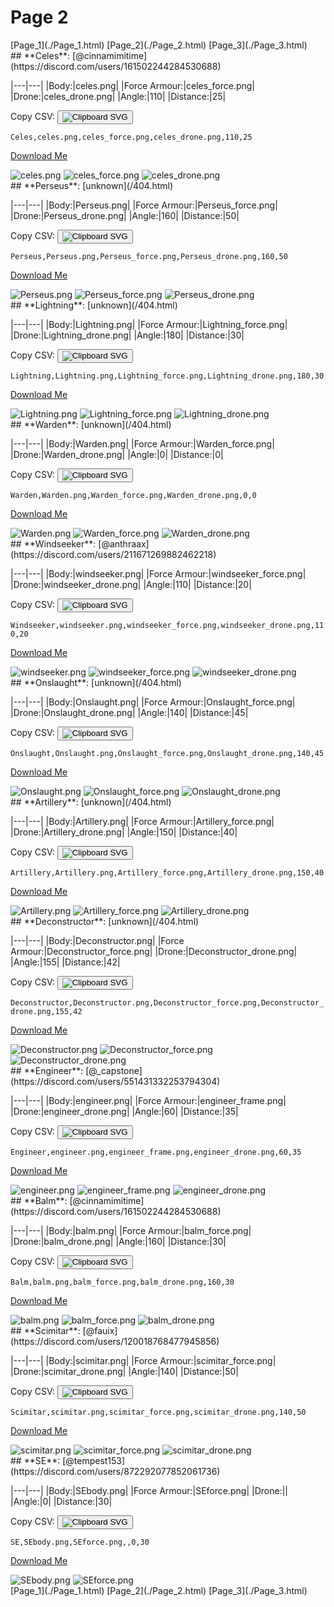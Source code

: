 # Page 2

<section class="nav">
[Page_1](./Page_1.html)
[Page_2](./Page_2.html)
[Page_3](./Page_3.html)
</section>
<section class='skins'>
<section class='skin'>
## **Celes**:
[@cinnamimitime](https://discord.com/users/161502244284530688)


|---|---|
|Body:|celes.png|
|Force Armour:|celes_force.png|
|Drone:|celes_drone.png|
|Angle:|110|
|Distance:|25|

Copy CSV: <button class='copier' csv='Celes,celes.png,celes_force.png,celes_drone.png,110,25'><img src='/static/svg/copy.svg' alt='Clipboard SVG'></img></button>

<code class='csv'>Celes,celes.png,celes_force.png,celes_drone.png,110,25</code>

[Download Me](https://raw.githubusercontent.com/areon546/nova-skins/refs/heads/main/media/assets/zips/Celes.zip)

<section class='media'>
<img src='https://raw.githubusercontent.com/areon546/nova-skins/refs/heads/main/media/custom_skins/celes.png' alt='celes.png' class='body'></img>
<img src='https://raw.githubusercontent.com/areon546/nova-skins/refs/heads/main/media/custom_skins/celes_force.png' alt='celes_force.png' class='force'></img>
<img src='https://raw.githubusercontent.com/areon546/nova-skins/refs/heads/main/media/custom_skins/celes_drone.png' alt='celes_drone.png' class='drone'></img>

</section>
</section>
<section class='skin'>
## **Perseus**:
[unknown](/404.html)


|---|---|
|Body:|Perseus.png|
|Force Armour:|Perseus_force.png|
|Drone:|Perseus_drone.png|
|Angle:|160|
|Distance:|50|

Copy CSV: <button class='copier' csv='Perseus,Perseus.png,Perseus_force.png,Perseus_drone.png,160,50'><img src='/static/svg/copy.svg' alt='Clipboard SVG'></img></button>

<code class='csv'>Perseus,Perseus.png,Perseus_force.png,Perseus_drone.png,160,50</code>

[Download Me](https://raw.githubusercontent.com/areon546/nova-skins/refs/heads/main/media/assets/zips/Perseus.zip)

<section class='media'>
<img src='https://raw.githubusercontent.com/areon546/nova-skins/refs/heads/main/media/custom_skins/Perseus.png' alt='Perseus.png' class='body'></img>
<img src='https://raw.githubusercontent.com/areon546/nova-skins/refs/heads/main/media/custom_skins/Perseus_force.png' alt='Perseus_force.png' class='force'></img>
<img src='https://raw.githubusercontent.com/areon546/nova-skins/refs/heads/main/media/custom_skins/Perseus_drone.png' alt='Perseus_drone.png' class='drone'></img>

</section>
</section>
<section class='skin'>
## **Lightning**:
[unknown](/404.html)


|---|---|
|Body:|Lightning.png|
|Force Armour:|Lightning_force.png|
|Drone:|Lightning_drone.png|
|Angle:|180|
|Distance:|30|

Copy CSV: <button class='copier' csv='Lightning,Lightning.png,Lightning_force.png,Lightning_drone.png,180,30'><img src='/static/svg/copy.svg' alt='Clipboard SVG'></img></button>

<code class='csv'>Lightning,Lightning.png,Lightning_force.png,Lightning_drone.png,180,30</code>

[Download Me](https://raw.githubusercontent.com/areon546/nova-skins/refs/heads/main/media/assets/zips/Lightning.zip)

<section class='media'>
<img src='https://raw.githubusercontent.com/areon546/nova-skins/refs/heads/main/media/custom_skins/Lightning.png' alt='Lightning.png' class='body'></img>
<img src='https://raw.githubusercontent.com/areon546/nova-skins/refs/heads/main/media/custom_skins/Lightning_force.png' alt='Lightning_force.png' class='force'></img>
<img src='https://raw.githubusercontent.com/areon546/nova-skins/refs/heads/main/media/custom_skins/Lightning_drone.png' alt='Lightning_drone.png' class='drone'></img>

</section>
</section>
<section class='skin'>
## **Warden**:
[unknown](/404.html)


|---|---|
|Body:|Warden.png|
|Force Armour:|Warden_force.png|
|Drone:|Warden_drone.png|
|Angle:|0|
|Distance:|0|

Copy CSV: <button class='copier' csv='Warden,Warden.png,Warden_force.png,Warden_drone.png,0,0'><img src='/static/svg/copy.svg' alt='Clipboard SVG'></img></button>

<code class='csv'>Warden,Warden.png,Warden_force.png,Warden_drone.png,0,0</code>

[Download Me](https://raw.githubusercontent.com/areon546/nova-skins/refs/heads/main/media/assets/zips/Warden.zip)

<section class='media'>
<img src='https://raw.githubusercontent.com/areon546/nova-skins/refs/heads/main/media/custom_skins/Warden.png' alt='Warden.png' class='body'></img>
<img src='https://raw.githubusercontent.com/areon546/nova-skins/refs/heads/main/media/custom_skins/Warden_force.png' alt='Warden_force.png' class='force'></img>
<img src='https://raw.githubusercontent.com/areon546/nova-skins/refs/heads/main/media/custom_skins/Warden_drone.png' alt='Warden_drone.png' class='drone'></img>

</section>
</section>
<section class='skin'>
## **Windseeker**:
[@anthraax](https://discord.com/users/211671269882462218)


|---|---|
|Body:|windseeker.png|
|Force Armour:|windseeker_force.png|
|Drone:|windseeker_drone.png|
|Angle:|110|
|Distance:|20|

Copy CSV: <button class='copier' csv='Windseeker,windseeker.png,windseeker_force.png,windseeker_drone.png,110,20'><img src='/static/svg/copy.svg' alt='Clipboard SVG'></img></button>

<code class='csv'>Windseeker,windseeker.png,windseeker_force.png,windseeker_drone.png,110,20</code>

[Download Me](https://raw.githubusercontent.com/areon546/nova-skins/refs/heads/main/media/assets/zips/Windseeker.zip)

<section class='media'>
<img src='https://raw.githubusercontent.com/areon546/nova-skins/refs/heads/main/media/custom_skins/windseeker.png' alt='windseeker.png' class='body'></img>
<img src='https://raw.githubusercontent.com/areon546/nova-skins/refs/heads/main/media/custom_skins/windseeker_force.png' alt='windseeker_force.png' class='force'></img>
<img src='https://raw.githubusercontent.com/areon546/nova-skins/refs/heads/main/media/custom_skins/windseeker_drone.png' alt='windseeker_drone.png' class='drone'></img>

</section>
</section>
<section class='skin'>
## **Onslaught**:
[unknown](/404.html)


|---|---|
|Body:|Onslaught.png|
|Force Armour:|Onslaught_force.png|
|Drone:|Onslaught_drone.png|
|Angle:|140|
|Distance:|45|

Copy CSV: <button class='copier' csv='Onslaught,Onslaught.png,Onslaught_force.png,Onslaught_drone.png,140,45'><img src='/static/svg/copy.svg' alt='Clipboard SVG'></img></button>

<code class='csv'>Onslaught,Onslaught.png,Onslaught_force.png,Onslaught_drone.png,140,45</code>

[Download Me](https://raw.githubusercontent.com/areon546/nova-skins/refs/heads/main/media/assets/zips/Onslaught.zip)

<section class='media'>
<img src='https://raw.githubusercontent.com/areon546/nova-skins/refs/heads/main/media/custom_skins/Onslaught.png' alt='Onslaught.png' class='body'></img>
<img src='https://raw.githubusercontent.com/areon546/nova-skins/refs/heads/main/media/custom_skins/Onslaught_force.png' alt='Onslaught_force.png' class='force'></img>
<img src='https://raw.githubusercontent.com/areon546/nova-skins/refs/heads/main/media/custom_skins/Onslaught_drone.png' alt='Onslaught_drone.png' class='drone'></img>

</section>
</section>
<section class='skin'>
## **Artillery**:
[unknown](/404.html)


|---|---|
|Body:|Artillery.png|
|Force Armour:|Artillery_force.png|
|Drone:|Artillery_drone.png|
|Angle:|150|
|Distance:|40|

Copy CSV: <button class='copier' csv='Artillery,Artillery.png,Artillery_force.png,Artillery_drone.png,150,40'><img src='/static/svg/copy.svg' alt='Clipboard SVG'></img></button>

<code class='csv'>Artillery,Artillery.png,Artillery_force.png,Artillery_drone.png,150,40</code>

[Download Me](https://raw.githubusercontent.com/areon546/nova-skins/refs/heads/main/media/assets/zips/Artillery.zip)

<section class='media'>
<img src='https://raw.githubusercontent.com/areon546/nova-skins/refs/heads/main/media/custom_skins/Artillery.png' alt='Artillery.png' class='body'></img>
<img src='https://raw.githubusercontent.com/areon546/nova-skins/refs/heads/main/media/custom_skins/Artillery_force.png' alt='Artillery_force.png' class='force'></img>
<img src='https://raw.githubusercontent.com/areon546/nova-skins/refs/heads/main/media/custom_skins/Artillery_drone.png' alt='Artillery_drone.png' class='drone'></img>

</section>
</section>
<section class='skin'>
## **Deconstructor**:
[unknown](/404.html)


|---|---|
|Body:|Deconstructor.png|
|Force Armour:|Deconstructor_force.png|
|Drone:|Deconstructor_drone.png|
|Angle:|155|
|Distance:|42|

Copy CSV: <button class='copier' csv='Deconstructor,Deconstructor.png,Deconstructor_force.png,Deconstructor_drone.png,155,42'><img src='/static/svg/copy.svg' alt='Clipboard SVG'></img></button>

<code class='csv'>Deconstructor,Deconstructor.png,Deconstructor_force.png,Deconstructor_drone.png,155,42</code>

[Download Me](https://raw.githubusercontent.com/areon546/nova-skins/refs/heads/main/media/assets/zips/Deconstructor.zip)

<section class='media'>
<img src='https://raw.githubusercontent.com/areon546/nova-skins/refs/heads/main/media/custom_skins/Deconstructor.png' alt='Deconstructor.png' class='body'></img>
<img src='https://raw.githubusercontent.com/areon546/nova-skins/refs/heads/main/media/custom_skins/Deconstructor_force.png' alt='Deconstructor_force.png' class='force'></img>
<img src='https://raw.githubusercontent.com/areon546/nova-skins/refs/heads/main/media/custom_skins/Deconstructor_drone.png' alt='Deconstructor_drone.png' class='drone'></img>

</section>
</section>
<section class='skin'>
## **Engineer**:
[@_capstone](https://discord.com/users/551431332253794304)


|---|---|
|Body:|engineer.png|
|Force Armour:|engineer_frame.png|
|Drone:|engineer_drone.png|
|Angle:|60|
|Distance:|35|

Copy CSV: <button class='copier' csv='Engineer,engineer.png,engineer_frame.png,engineer_drone.png,60,35'><img src='/static/svg/copy.svg' alt='Clipboard SVG'></img></button>

<code class='csv'>Engineer,engineer.png,engineer_frame.png,engineer_drone.png,60,35</code>

[Download Me](https://raw.githubusercontent.com/areon546/nova-skins/refs/heads/main/media/assets/zips/Engineer.zip)

<section class='media'>
<img src='https://raw.githubusercontent.com/areon546/nova-skins/refs/heads/main/media/custom_skins/engineer.png' alt='engineer.png' class='body'></img>
<img src='https://raw.githubusercontent.com/areon546/nova-skins/refs/heads/main/media/custom_skins/engineer_frame.png' alt='engineer_frame.png' class='force'></img>
<img src='https://raw.githubusercontent.com/areon546/nova-skins/refs/heads/main/media/custom_skins/engineer_drone.png' alt='engineer_drone.png' class='drone'></img>

</section>
</section>
<section class='skin'>
## **Balm**:
[@cinnamimitime](https://discord.com/users/161502244284530688)


|---|---|
|Body:|balm.png|
|Force Armour:|balm_force.png|
|Drone:|balm_drone.png|
|Angle:|160|
|Distance:|30|

Copy CSV: <button class='copier' csv='Balm,balm.png,balm_force.png,balm_drone.png,160,30'><img src='/static/svg/copy.svg' alt='Clipboard SVG'></img></button>

<code class='csv'>Balm,balm.png,balm_force.png,balm_drone.png,160,30</code>

[Download Me](https://raw.githubusercontent.com/areon546/nova-skins/refs/heads/main/media/assets/zips/Balm.zip)

<section class='media'>
<img src='https://raw.githubusercontent.com/areon546/nova-skins/refs/heads/main/media/custom_skins/balm.png' alt='balm.png' class='body'></img>
<img src='https://raw.githubusercontent.com/areon546/nova-skins/refs/heads/main/media/custom_skins/balm_force.png' alt='balm_force.png' class='force'></img>
<img src='https://raw.githubusercontent.com/areon546/nova-skins/refs/heads/main/media/custom_skins/balm_drone.png' alt='balm_drone.png' class='drone'></img>

</section>
</section>
<section class='skin'>
## **Scimitar**:
[@fauix](https://discord.com/users/120018768477945856)


|---|---|
|Body:|scimitar.png|
|Force Armour:|scimitar_force.png|
|Drone:|scimitar_drone.png|
|Angle:|140|
|Distance:|50|

Copy CSV: <button class='copier' csv='Scimitar,scimitar.png,scimitar_force.png,scimitar_drone.png,140,50'><img src='/static/svg/copy.svg' alt='Clipboard SVG'></img></button>

<code class='csv'>Scimitar,scimitar.png,scimitar_force.png,scimitar_drone.png,140,50</code>

[Download Me](https://raw.githubusercontent.com/areon546/nova-skins/refs/heads/main/media/assets/zips/Scimitar.zip)

<section class='media'>
<img src='https://raw.githubusercontent.com/areon546/nova-skins/refs/heads/main/media/custom_skins/scimitar.png' alt='scimitar.png' class='body'></img>
<img src='https://raw.githubusercontent.com/areon546/nova-skins/refs/heads/main/media/custom_skins/scimitar_force.png' alt='scimitar_force.png' class='force'></img>
<img src='https://raw.githubusercontent.com/areon546/nova-skins/refs/heads/main/media/custom_skins/scimitar_drone.png' alt='scimitar_drone.png' class='drone'></img>

</section>
</section>
<section class='skin'>
## **SE**:
[@tempest153](https://discord.com/users/872292077852061736)


|---|---|
|Body:|SEbody.png|
|Force Armour:|SEforce.png|
|Drone:||
|Angle:|0|
|Distance:|30|

Copy CSV: <button class='copier' csv='SE,SEbody.png,SEforce.png,,0,30'><img src='/static/svg/copy.svg' alt='Clipboard SVG'></img></button>

<code class='csv'>SE,SEbody.png,SEforce.png,,0,30</code>

[Download Me](https://raw.githubusercontent.com/areon546/nova-skins/refs/heads/main/media/assets/zips/SE.zip)

<section class='media'>
<img src='https://raw.githubusercontent.com/areon546/nova-skins/refs/heads/main/media/custom_skins/SEbody.png' alt='SEbody.png' class='body'></img>
<img src='https://raw.githubusercontent.com/areon546/nova-skins/refs/heads/main/media/custom_skins/SEforce.png' alt='SEforce.png' class='force'></img>

</section>
</section>
</section
<section class="nav">
[Page_1](./Page_1.html)
[Page_2](./Page_2.html)
[Page_3](./Page_3.html)
</section>